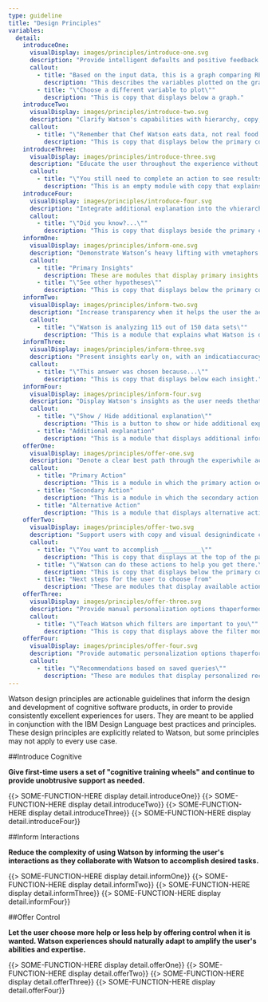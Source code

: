 ```yaml
---
type: guideline
title: "Design Principles"
variables:
  detail:
    introduceOne:
      visualDisplay: images/principles/introduce-one.svg
      description: "Provide intelligent defaults and positive feedback to reinforce cognitive behaviors and gradually adjust the user’s habits."
      callout:
        - title: "Based on the input data, this is a graph comparing REVENUE and TIME."
          description: "This describes the variables plotted on the graph."
        - title: "\"Choose a different variable to plot\""
          description: "This is copy that displays below a graph."
    introduceTwo:
      visualDisplay: images/principles/introduce-two.svg
      description: "Clarify Watson's capabilities with hierarchy, copy, and interactions to help set appropriate user expectations."
      callout:
        - title: "\"Remember that Chef Watson eats data, not real food. Use your own judgment when preparing these dishes.\""
          description: "This is copy that displays below the primary content."
    introduceThree:
      visualDisplay: images/principles/introduce-three.svg
      description: "Educate the user throughout the experience without interrupting their workflow."
      callout:
        - title: "\"You still need to complete an action to see results.\""
          description: "This is an empty module with copy that explains the user's next action."
    introduceFour:
      visualDisplay: images/principles/introduce-four.svg
      description: "Integrate additional explanation into the vhierarchy as a secondary focus so that it doesn’t get in thof more experienced users."
      callout:
        - title: "\"Did you know?...\""
          description: "This is copy that displays beside the primary content."
    informOne:
      visualDisplay: images/principles/inform-one.svg
      description: "Demonstrate Watson’s heavy lifting with vmetaphors and indications of the actions Watson takes."
      callout:
        - title: "Primary Insights"
          description: These are modules that display primary insights.
        - title: "\"See other hypotheses\""
          description: "This is copy that displays below the primary content."
    informTwo:
      visualDisplay: images/principles/inform-two.svg
      description: "Increase transparency when it helps the user the accuracy of the insights Watson returns."
      callout:
        - title: "\"Watson is analyzing 115 out of 150 data sets\""
          description: "This is a module that explains what Watson is doing."
    informThree: 
      visualDisplay: images/principles/inform-three.svg
      description: "Present insights early on, with an indicatiaccuracy or obscurity."
      callout:
        - title: "\"This answer was chosen because...\""
          description: "This is copy that displays below each insight."
    informFour:
      visualDisplay: images/principles/inform-four.svg
      description: "Display Watson's insights as the user needs thethat interfaces aren't cluttered or overwhelming."
      callout:
        - title: "\"Show / Hide additional explanation\""
          description: "This is a button to show or hide additional explanation."
        - title: "Additional explanation"
          description: "This is a module that displays additional information."
    offerOne:
      visualDisplay: images/principles/offer-one.svg
      description: "Denote a clear best path through the experiwhile accommodating alternatives and seamless undos."
      callout:
        - title: "Primary Action"
          description: "This is a module in which the primary action occurs."
        - title: "Secondary Action"
          description: "This is a module in which the secondary action occurs."
        - title: "Alternative Action"
          description: "This is a module that displays alternative actions that are separate from the primary best path."
    offerTwo:
      visualDisplay: images/principles/offer-two.svg
      description: "Support users with copy and visual designindicate collaboration or a conversation."
      callout:
        - title: "\"You want to accomplish ___________\""
          description: "This is copy that displays at the top of the page."
        - title: "\"Watson can do these actions to help you get there.\""
          description: "This is copy that displays below the primary content."
        - title: "Next steps for the user to choose from"
          description: "These are modules that display available actions."
    offerThree:
      visualDisplay: images/principles/offer-three.svg
      description: "Provide manual personalization options thaperformed by the user, such as feedback mechanisms for use\"teach\" Watson."
      callout:
        - title: "\"Teach Watson which filters are important to you\""
          description: "This is copy that displays above the filter modules."
    offerFour:
      visualDisplay: images/principles/offer-four.svg
      description: "Provide automatic personalization options thaperformed by Watson, such as gathering user informatiopreferences to apply to the experience."
      callout:
        - title: "\"Recommendations based on saved queries\""
          description: "These are modules that display personalized recommendations."
---
```


Watson design principles are actionable guidelines that inform the design and development of cognitive software products, in order to provide consistently excellent experiences for users. They are meant to be applied in conjunction with the IBM Design Language best practices and principles. These design principles are explicitly related to Watson, but some principles may not apply to every use case.

##Introduce Cognitive

**Give first-time users a set of "cognitive training wheels" and continue to provide unobtrusive support as needed.**

{{> SOME-FUNCTION-HERE display detail.introduceOne}}
{{> SOME-FUNCTION-HERE display detail.introduceTwo}}
{{> SOME-FUNCTION-HERE display detail.introduceThree}}
{{> SOME-FUNCTION-HERE display detail.introduceFour}}

##Inform Interactions

**Reduce the complexity of using Watson by informing the user's interactions as they collaborate with Watson to accomplish desired tasks.**

{{> SOME-FUNCTION-HERE display detail.informOne}}
{{> SOME-FUNCTION-HERE display detail.informTwo}}
{{> SOME-FUNCTION-HERE display detail.informThree}}
{{> SOME-FUNCTION-HERE display detail.informFour}}

##Offer Control

**Let the user choose more help or less help by offering control when it is wanted. Watson experiences should naturally adapt to amplify the user's abilities and expertise.**

{{> SOME-FUNCTION-HERE display detail.offerOne}}
{{> SOME-FUNCTION-HERE display detail.offerTwo}}
{{> SOME-FUNCTION-HERE display detail.offerThree}}
{{> SOME-FUNCTION-HERE display detail.offerFour}}
